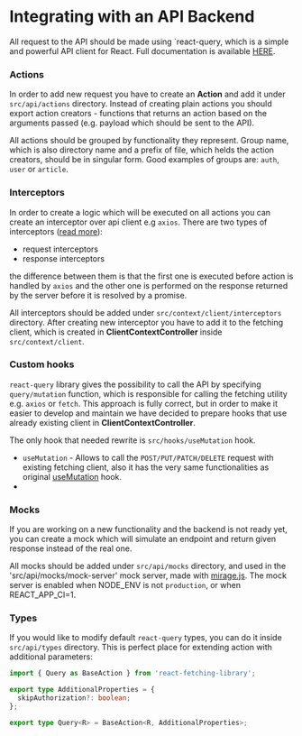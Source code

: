 # Integrating with an API Backend

All request to the API should be made using `react-query, which is a simple and powerful API client for
React. Full documentation is available [HERE](https://react-query.tanstack.com/).

### Actions

In order to add new request you have to create an **Action** and add it under `src/api/actions` directory. Instead of
creating plain actions you should export action creators - functions that returns an action based on the arguments
passed (e.g. payload which should be sent to the API).

All actions should be grouped by functionality they represent. Group name, which is also directory name and a prefix of
file, which helds the action creators, should be in singular form. Good examples of groups are: `auth`, `user` or
`article`.

### Interceptors

In order to create a logic which will be executed on all actions you can create an interceptor over api client e.g `axios`. There are two types of
interceptors ([read more](https://axios-http.com/docs/interceptors)):

- request interceptors
- response interceptors 

the difference between them is that the first one is executed before action is handled by `axios` and the other one is
performed on the response returned by the server before it is resolved by a promise.

All interceptors should be added under `src/context/client/interceptors` directory. After creating new interceptor you have to add it to the fetching client, which is
created in **ClientContextController** inside `src/context/client`.

### Custom hooks

`react-query` library gives the possibility to call the API by specifying `query/mutation` function, which is responsible
for calling the fetching utility e.g. `axios` or `fetch`. 
This approach is fully correct, but in order to make it easier to develop and maintain we have decided to prepare hooks
that use already existing client in **ClientContextController**. 

The only hook that needed rewrite is `src/hooks/useMutation` hook.

- `useMutation` - Allows to call the `POST/PUT/PATCH/DELETE` request with existing fetching client, also it has the very same functionalities as original [useMutation](https://react-query.tanstack.com/reference/useMutation) hook.
- 
### Mocks

If you are working on a new functionality and the backend is not ready yet, you can create a mock which will simulate
an endpoint and return given response instead of the real one. 

All mocks should be added under `src/api/mocks` directory, and used in the 'src/api/mocks/mock-server' mock server, made with [mirage.js](https://github.com/miragejs/miragejs). The mock server is enabled when NODE_ENV is not `production`, or when REACT_APP_CI=1.

### Types

If you would like to modify default `react-query` types, you can do it inside `src/api/types` directory. This
is perfect place for extending action with additional parameters:

```typescript
import { Query as BaseAction } from 'react-fetching-library';

export type AdditionalProperties = {
  skipAuthorization?: boolean;
};

export type Query<R> = BaseAction<R, AdditionalProperties>;
```
